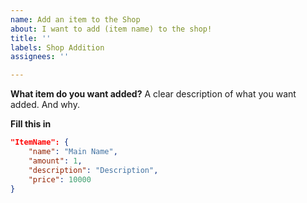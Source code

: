 ```yaml
---
name: Add an item to the Shop
about: I want to add (item name) to the shop!
title: ''
labels: Shop Addition
assignees: ''

---
```


**What item do you want added?**
A clear description of what you want added. And why.


**Fill this in**
```json
"ItemName": {
    "name": "Main Name",
    "amount": 1,
    "description": "Description",
    "price": 10000
}
```
